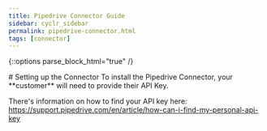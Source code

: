 ```yaml
---
title: Pipedrive Connector Guide
sidebar: cyclr_sidebar
permalink: pipedrive-connector.html
tags: [connector]
---
```

{::options parse_block_html="true" /}
<section class="card">
# Setting up the Connector
To install the Pipedrive Connector, your **customer** will need to provide their API Key.

There's information on how to find your API key here: https://support.pipedrive.com/en/article/how-can-i-find-my-personal-api-key

</section>
